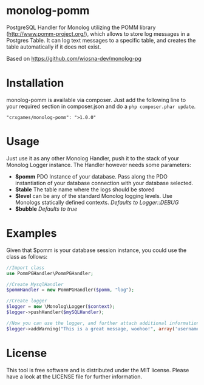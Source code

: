 monolog-pomm
=============

PostgreSQL Handler for Monolog utilizing the POMM library (http://www.pomm-project.org/), which allows to store log messages in a Postgres Table.
It can log text messages to a specific table, and creates the table automatically if it does not exist.

Based on https://github.com/wiosna-dev/monolog-pg

# Installation
monolog-pomm is available via composer. Just add the following line to your required section in composer.json and do a `php composer.phar update`.

```
"crxgames/monolog-pomm": ">1.0.0"
```

# Usage
Just use it as any other Monolog Handler, push it to the stack of your Monolog Logger instance. The Handler however needs some parameters:

- **$pomm** PDO Instance of your database. Pass along the PDO instantiation of your database connection with your database selected.
- **$table** The table name where the logs should be stored
- **$level** can be any of the standard Monolog logging levels. Use Monologs statically defined contexts. _Defaults to Logger::DEBUG_
- **$bubble** _Defaults to true_

# Examples
Given that $pomm is your database session instance, you could use the class as follows:

```php
//Import class
use PommPGHandler\PommPGHandler;

//Create MysqlHandler
$pommHandler = new PommPGHandler($pomm, "log");

//Create logger
$logger = new \Monolog\Logger($context);
$logger->pushHandler($mySQLHandler);

//Now you can use the logger, and further attach additional information
$logger->addWarning("This is a great message, woohoo!", array('username'  => 'John Doe', 'userid'  => 245));
```

# License
This tool is free software and is distributed under the MIT license. Please have a look at the LICENSE file for further information.